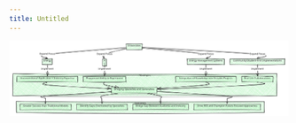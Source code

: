 ```yaml
---
title: Untitled
---
```


<img src="../assets/file.excalidraw (3).svg" alt="" class="gitbook-drawing">

